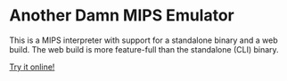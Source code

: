 # Another Damn MIPS Emulator

This is a MIPS interpreter with support for a standalone binary and a web
build. The web build is more feature-full than the standalone (CLI) binary.

[Try it online!](https://www.demindiro.com/mips)
